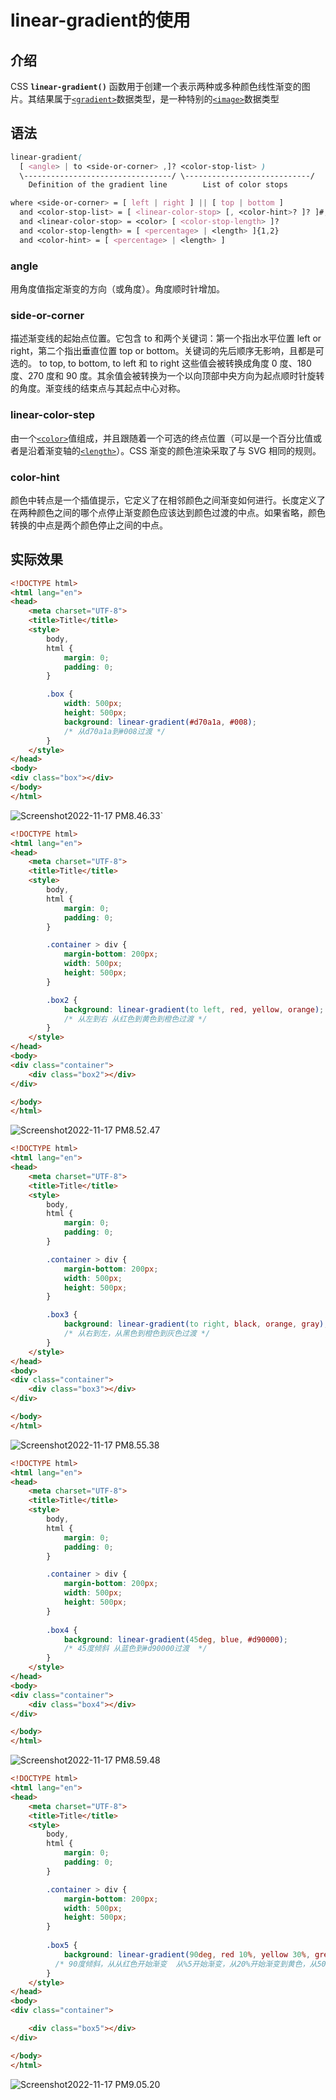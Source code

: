 # linear-gradient的使用

## 介绍

CSS **`linear-gradient()`** 函数用于创建一个表示两种或多种颜色线性渐变的图片。其结果属于[`<gradient>`](https://developer.mozilla.org/zh-CN/docs/Web/CSS/gradient)数据类型，是一种特别的[`<image>`](https://developer.mozilla.org/zh-CN/docs/Web/CSS/image)数据类型

## 语法

```css
linear-gradient(
  [ <angle> | to <side-or-corner> ,]? <color-stop-list> )
  \---------------------------------/ \----------------------------/
    Definition of the gradient line        List of color stops

where <side-or-corner> = [ left | right ] || [ top | bottom ]
  and <color-stop-list> = [ <linear-color-stop> [, <color-hint>? ]? ]#, <linear-color-stop>
  and <linear-color-stop> = <color> [ <color-stop-length> ]?
  and <color-stop-length> = [ <percentage> | <length> ]{1,2}
  and <color-hint> = [ <percentage> | <length> ]
```

### angle

用角度值指定渐变的方向（或角度）。角度顺时针增加。

### side-or-corner

描述渐变线的起始点位置。它包含 to 和两个关键词：第一个指出水平位置 left or right，第二个指出垂直位置 top or bottom。关键词的先后顺序无影响，且都是可选的。 to top, to bottom, to left 和 to right 这些值会被转换成角度 0 度、180 度、270 度和 90 度。其余值会被转换为一个以向顶部中央方向为起点顺时针旋转的角度。渐变线的结束点与其起点中心对称。

### linear-color-step

由一个[`<color>`](https://developer.mozilla.org/zh-CN/docs/Web/CSS/color_value)值组成，并且跟随着一个可选的终点位置（可以是一个百分比值或者是沿着渐变轴的[`<length>`](https://developer.mozilla.org/zh-CN/docs/Web/CSS/length)）。CSS 渐变的颜色渲染采取了与 SVG 相同的规则。

### color-hint

颜色中转点是一个插值提示，它定义了在相邻颜色之间渐变如何进行。长度定义了在两种颜色之间的哪个点停止渐变颜色应该达到颜色过渡的中点。如果省略，颜色转换的中点是两个颜色停止之间的中点。

## 实际效果

```html
<!DOCTYPE html>
<html lang="en">
<head>
    <meta charset="UTF-8">
    <title>Title</title>
    <style>
        body,
        html {
            margin: 0;
            padding: 0;
        }

        .box {
            width: 500px;
            height: 500px;
            background: linear-gradient(#d70a1a, #008);
          	/* 从d70a1a到#008过渡 */
        }
    </style>
</head>
<body>
<div class="box"></div>
</body>
</html>

```

![Screenshot2022-11-17 PM8.46.33](https://golanage.oss-cn-beijing.aliyuncs.com/css_demo/Screenshot2022-11-17%20PM8.46.33.png)`

```html
<!DOCTYPE html>
<html lang="en">
<head>
    <meta charset="UTF-8">
    <title>Title</title>
    <style>
        body,
        html {
            margin: 0;
            padding: 0;
        }

        .container > div {
            margin-bottom: 200px;
            width: 500px;
            height: 500px;
        }

        .box2 {
            background: linear-gradient(to left, red, yellow, orange);
          	/* 从左到右 从红色到黄色到橙色过渡 */
        }
    </style>
</head>
<body>
<div class="container">
    <div class="box2"></div>
</div>

</body>
</html>

```

![Screenshot2022-11-17 PM8.52.47](https://golanage.oss-cn-beijing.aliyuncs.com/css_demo/Screenshot2022-11-17%20PM8.52.47.png)

```html
<!DOCTYPE html>
<html lang="en">
<head>
    <meta charset="UTF-8">
    <title>Title</title>
    <style>
        body,
        html {
            margin: 0;
            padding: 0;
        }

        .container > div {
            margin-bottom: 200px;
            width: 500px;
            height: 500px;
        }

        .box3 {
            background: linear-gradient(to right, black, orange, gray);
            /* 从右到左，从黑色到橙色到灰色过渡 */
        }
    </style>
</head>
<body>
<div class="container">
    <div class="box3"></div>
</div>

</body>
</html>

```

![Screenshot2022-11-17 PM8.55.38](https://golanage.oss-cn-beijing.aliyuncs.com/css_demo/Screenshot2022-11-17%20PM8.55.38.png)

```html
<!DOCTYPE html>
<html lang="en">
<head>
    <meta charset="UTF-8">
    <title>Title</title>
    <style>
        body,
        html {
            margin: 0;
            padding: 0;
        }

        .container > div {
            margin-bottom: 200px;
            width: 500px;
            height: 500px;
        }
      
        .box4 {
            background: linear-gradient(45deg, blue, #d90000);
            /* 45度倾斜 从蓝色到#d90000过渡  */
        }
    </style>
</head>
<body>
<div class="container">
    <div class="box4"></div>
</div>

</body>
</html>

```

![Screenshot2022-11-17 PM8.59.48](https://golanage.oss-cn-beijing.aliyuncs.com/css_demo/Screenshot2022-11-17%20PM8.59.48.png)

```html
<!DOCTYPE html>
<html lang="en">
<head>
    <meta charset="UTF-8">
    <title>Title</title>
    <style>
        body,
        html {
            margin: 0;
            padding: 0;
        }

        .container > div {
            margin-bottom: 200px;
            width: 500px;
            height: 500px;
        }
      
        .box5 {
            background: linear-gradient(90deg, red 10%, yellow 30%, green 50%, blue 80%);
          /* 90度倾斜，从从红色开始渐变  从%5开始渐变，从20%开始渐变到黄色，从50开始渐变绿色，从80开始渐变蓝色 */
        }
    </style>
</head>
<body>
<div class="container">

    <div class="box5"></div>
</div>

</body>
</html>

```



![Screenshot2022-11-17 PM9.05.20](https://golanage.oss-cn-beijing.aliyuncs.com/css_demo/Screenshot2022-11-17%20PM9.05.20.png)
